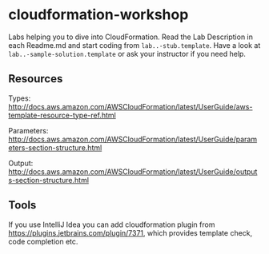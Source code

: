 # cloudformation-workshop

Labs helping you to dive into CloudFormation. Read the Lab Description in each Readme.md and 
start coding from ``lab..-stub.template``. 
Have a look at ``lab..-sample-solution.template`` or ask your instructor if you need help.

## Resources
Types: http://docs.aws.amazon.com/AWSCloudFormation/latest/UserGuide/aws-template-resource-type-ref.html

Parameters: http://docs.aws.amazon.com/AWSCloudFormation/latest/UserGuide/parameters-section-structure.html

Output: http://docs.aws.amazon.com/AWSCloudFormation/latest/UserGuide/outputs-section-structure.html 

## Tools
If you use IntelliJ Idea you can add cloudformation plugin from https://plugins.jetbrains.com/plugin/7371, 
which provides template check, code completion etc.
